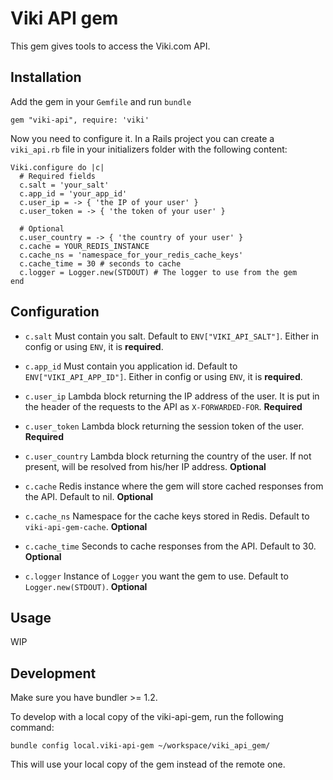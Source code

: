Viki API gem
============

This gem gives tools to access the Viki.com API.

Installation
------------

Add the gem in your `Gemfile` and run `bundle`

```
gem "viki-api", require: 'viki'
```

Now you need to configure it. In a Rails project you can create a `viki_api.rb` file in your
initializers folder with the following content:

```
Viki.configure do |c|
  # Required fields
  c.salt = 'your_salt'
  c.app_id = 'your_app_id'
  c.user_ip = -> { 'the IP of your user' }
  c.user_token = -> { 'the token of your user' }

  # Optional
  c.user_country = -> { 'the country of your user' }
  c.cache = YOUR_REDIS_INSTANCE
  c.cache_ns = 'namespace_for_your_redis_cache_keys'
  c.cache_time = 30 # seconds to cache
  c.logger = Logger.new(STDOUT) # The logger to use from the gem
end
```

Configuration
-------------

* `c.salt` Must contain you salt. Default to `ENV["VIKI_API_SALT"]`. Either in config or using `ENV`, it is **required**.

* `c.app_id` Must contain you application id. Default to `ENV["VIKI_API_APP_ID"]`. Either in config or using `ENV`, it is **required**.

* `c.user_ip` Lambda block returning the IP address of the user. It is put in the header of the requests to the API as `X-FORWARDED-FOR`. **Required**

* `c.user_token` Lambda block returning the session token of the user. **Required**

* `c.user_country` Lambda block returning the country of the user. If not present, will be resolved from his/her IP address. **Optional**

* `c.cache` Redis instance where the gem will store cached responses from the API. Default to nil. **Optional**

* `c.cache_ns` Namespace for the cache keys stored in Redis. Default to `viki-api-gem-cache`. **Optional**

* `c.cache_time` Seconds to cache responses from the API. Default to 30. **Optional**

* `c.logger` Instance of `Logger` you want the gem to use. Default to `Logger.new(STDOUT)`. **Optional**

Usage
-----

WIP

Development
-----------

Make sure you have bundler >= 1.2.

To develop with a local copy of the viki-api-gem, run the following command:

```
bundle config local.viki-api-gem ~/workspace/viki_api_gem/
```

This will use your local copy of the gem instead of the remote one.
